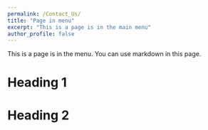 ```yaml
---
permalink: /Contact_Us/
title: "Page in menu"
excerpt: "This is a page is in the main menu"
author_profile: false
---
```


This is a page is in the menu. You can use markdown in this page.

Heading 1
======

Heading 2
======
